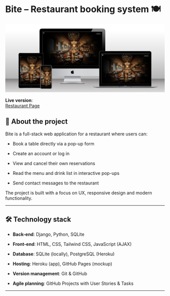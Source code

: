 # Bite – Restaurant booking system 🍽️

![mockup](<static/img/mockup p4.png>) 


**Live version**: <br>
<a href="https://my-restaurant-booking-project-9719877ce119.herokuapp.com/">Restaurant Page</a>  


## 📖 About the project

Bite is a full-stack web application for a restaurant where users can:

- Book a table directly via a pop-up form

- Create an account or log in

- View and cancel their own reservations

- Read the menu and drink list in interactive pop-ups

- Send contact messages to the restaurant

The project is built with a focus on UX, responsive design and modern functionality.

---

## 🛠️ Technology stack

- **Back-end**: Django, Python, SQLite

- **Front-end**: HTML, CSS, Tailwind CSS, JavaScript (AJAX)

- **Database**: SQLite (locally), PostgreSQL (Heroku)

- **Hosting**: Heroku (app), GitHub Pages (mockup)

- **Version management**: Git & GitHub

- **Agile planning**: GitHub Projects with User Stories & Tasks

---

